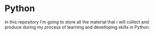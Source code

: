# Python

In this repository I'm going to store all the material that i will collect and produce during my process of learning and develloping skills in Python. 

